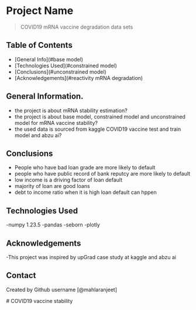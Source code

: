# Project Name
> COVID19 mRNA vaccine degradation data sets


## Table of Contents
* [General Info](#base model)
* [Technologies Used](#constrained model)
* [Conclusions](#unconstrained model)
* [Acknowledgements](#reactivity mRNA degradation)

<!-- You can include any other section that is pertinent to your problem -->

## General Information.
- the project is about mRNA stability estimation?
- the project is about base model, constrained model and unconstrained model for mRNA vaccine stability?
- the used data is sourced from kaggle COVID19 vaccine test and train model and abzu ai?

<!-- You don't have to answer all the questions - just the ones relevant to your project. -->

## Conclusions
- People who have bad loan grade are more likely to default
- people who have public record of bank reputcy are more likely to default
- low income is a driving factor of loan default
- majority of loan are good loans 
- debt to income ratio when it is high loan default can hppen

<!-- You don't have to answer all the questions - just the ones relevant to your project. -->


## Technologies Used
-numpy 1.23.5
-pandas 
-seborn
-plotly


<!-- As the libraries versions keep on changing, it is recommended to mention the version of library used in this project -->

## Acknowledgements
-This project was inspired by upGrad case study at kaggle and abzu ai 

## Contact
Created by Github username [@mahlaranjeet]


<!-- Optional -->
<!-- ## License -->
<!-- this project is open source -->

<!-- You don't have to include all sections - just the one's relevant to your project --># COVID19 vaccine stability
